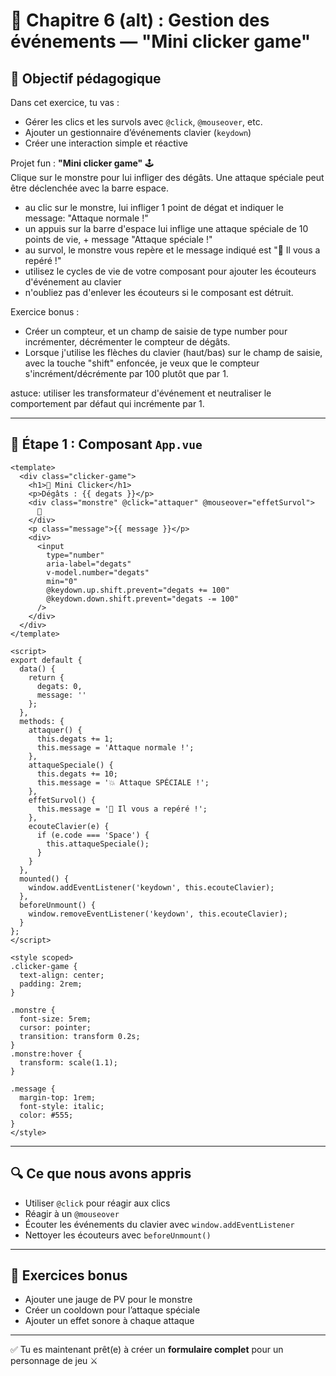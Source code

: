 
# 🧪 Chapitre 6 (alt) : Gestion des événements — "Mini clicker game"

## 🎯 Objectif pédagogique

Dans cet exercice, tu vas :

- Gérer les clics et les survols avec `@click`, `@mouseover`, etc.
- Ajouter un gestionnaire d’événements clavier (`keydown`)
- Créer une interaction simple et réactive

Projet fun : **"Mini clicker game"** 🕹️  
Clique sur le monstre pour lui infliger des dégâts. Une attaque spéciale peut être déclenchée avec la barre espace.

- au clic sur le monstre, lui infliger 1 point de dégat et indiquer le message: "Attaque normale !"
- un appuis sur la barre d'espace lui inflige une attaque spéciale de 10 points de vie, + message "Attaque spéciale !"
- au survol, le monstre vous repère et le message indiqué est "👀 Il vous a repéré !"
- utilisez le cycles de vie de votre composant pour ajouter les écouteurs d'événement au clavier
- n'oubliez pas d'enlever les écouteurs si le composant est détruit.

Exercice bonus :

- Créer un compteur, et un champ de saisie de type number pour incrémenter, décrémenter le compteur de dégâts.
- Lorsque j'utilise les flèches du clavier (haut/bas) sur le champ de saisie, avec la touche "shift" enfoncée, je veux que le compteur s'incrément/décrémente par 100 plutôt que par 1.

astuce: utiliser les transformateur d'événement et neutraliser le comportement par défaut qui incrémente par 1.

---

## 🧱 Étape 1 : Composant `App.vue`

```vue
<template>
  <div class="clicker-game">
    <h1>👾 Mini Clicker</h1>
    <p>Dégâts : {{ degats }}</p>
    <div class="monstre" @click="attaquer" @mouseover="effetSurvol">
      👾
    </div>
    <p class="message">{{ message }}</p>
    <div>
      <input 
        type="number"
        aria-label="degats"
        v-model.number="degats"
        min="0"
        @keydown.up.shift.prevent="degats += 100"
        @keydown.down.shift.prevent="degats -= 100" 
      />
    </div>
  </div>
</template>

<script>
export default {
  data() {
    return {
      degats: 0,
      message: ''
    };
  },
  methods: {
    attaquer() {
      this.degats += 1;
      this.message = 'Attaque normale !';
    },
    attaqueSpeciale() {
      this.degats += 10;
      this.message = '💥 Attaque SPÉCIALE !';
    },
    effetSurvol() {
      this.message = '👀 Il vous a repéré !';
    },
    ecouteClavier(e) {
      if (e.code === 'Space') {
        this.attaqueSpeciale();
      }
    }
  },
  mounted() {
    window.addEventListener('keydown', this.ecouteClavier);
  },
  beforeUnmount() {
    window.removeEventListener('keydown', this.ecouteClavier);
  }
};
</script>

<style scoped>
.clicker-game {
  text-align: center;
  padding: 2rem;
}

.monstre {
  font-size: 5rem;
  cursor: pointer;
  transition: transform 0.2s;
}
.monstre:hover {
  transform: scale(1.1);
}

.message {
  margin-top: 1rem;
  font-style: italic;
  color: #555;
}
</style>
```

---

## 🔍 Ce que nous avons appris

- Utiliser `@click` pour réagir aux clics
- Réagir à un `@mouseover`
- Écouter les événements du clavier avec `window.addEventListener`
- Nettoyer les écouteurs avec `beforeUnmount()`

---

## 🎯 Exercices bonus

- Ajouter une jauge de PV pour le monstre
- Créer un cooldown pour l’attaque spéciale
- Ajouter un effet sonore à chaque attaque

---

✅ Tu es maintenant prêt(e) à créer un **formulaire complet** pour un personnage de jeu ⚔️
